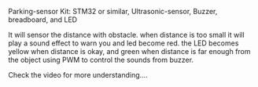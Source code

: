 Parking-sensor 
Kit: STM32 or similar, Ultrasonic-sensor, Buzzer, breadboard, and LED

It will sensor the distance with obstacle. when distance is too small it will play a sound effect to warn you and led become red. the LED becomes yellow when distance is okay, and green when distance is far enough from the object
using PWM to control the sounds from buzzer.

Check the video for more understanding....




